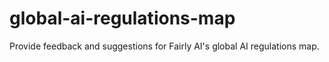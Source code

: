 # global-ai-regulations-map
Provide feedback and suggestions for Fairly AI's global AI regulations map.
